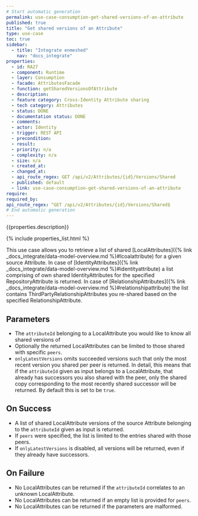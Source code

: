 ```yaml
---
# Start automatic generation
permalink: use-case-consumption-get-shared-versions-of-an-attribute
published: true
title: "Get shared versions of an Attribute"
type: use-case
toc: true
sidebar:
  - title: "Integrate enmeshed"
    nav: "docs_integrate"
properties:
  - id: RA27
  - component: Runtime
  - layer: Consumption
  - facade: AttributesFacade
  - function: getSharedVersionsOfAttribute
  - description:
  - feature category: Cross-Identity Attribute sharing
  - tech category: Attributes
  - status: DONE
  - documentation status: DONE
  - comments:
  - actor: Identity
  - trigger: REST API
  - precondition:
  - result:
  - priority: n/a
  - complexity: n/a
  - size: n/a
  - created_at:
  - changed_at:
  - api_route_regex: GET /api/v2/Attributes/{id}/Versions/Shared
  - published: default
  - link: use-case-consumption-get-shared-versions-of-an-attribute
require:
required_by:
api_route_regex: ^GET /api/v2/Attributes/{id}/Versions/Shared$
# End automatic generation
---
```


{{properties.description}}

{% include properties_list.html %}

This use case allows you to retrieve a list of shared [LocalAttributes]({% link _docs_integrate/data-model-overview.md %}#lcoalattribute) for a given source Attribute.
In case of [IdentityAttributes]({% link _docs_integrate/data-model-overview.md %}#identityattribute) a list comprising of own shared IdentityAttributes for the specified RepositoryAttribute is returned.
In case of [RelationshipAttributes]({% link _docs_integrate/data-model-overview.md %}#relationshipattribute) the list contains ThirdPartyRelationshipAttributes you re-shared based on the specified RelationshipAttribute.

## Parameters

- The `attributeId` belonging to a LocalAttribute you would like to know all shared versions of
- Optionally the returned LocalAttributes can be limited to those shared with specific `peers`.
- `onlyLatestVersions` omits succeeded versions such that only the most recent version you shared per peer is returned. In detail, this means that if the `attributeId` given as input belongs to a LocalAttribute, that already has successors you also shared with the peer, only the shared copy corresponding to the most recently shared successor will be returned. By default this is set to be `true`.

## On Success

- A list of shared LocalAttribute versions of the source Attribute belonging to the `attributeId` given as input is returned.
- If `peers` were specified, the list is limited to the entries shared with those peers.
- If `onlyLatestVersions` is disabled, all versions will be returned, even if they already have successors.

## On Failure

- No LocalAttributes can be returned if the `attributeId` correlates to an unknown LocalAttribute.
- No LocalAttributes can be returned if an empty list is provided for `peers`.
- No LocalAttributes can be returned if the parameters are malformed.

